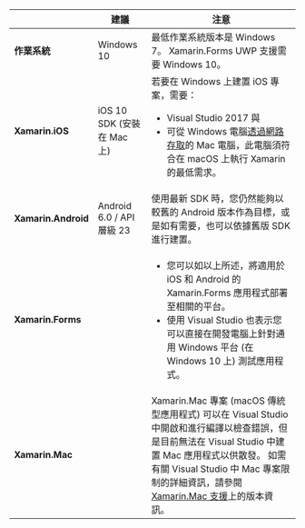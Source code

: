 ||建議|注意|
|---|---|---|
|**作業系統**|Windows 10|最低作業系統版本是 Windows 7。 Xamarin.Forms UWP 支援需要 Windows 10。
|**Xamarin.iOS**|iOS 10 SDK (安裝在 Mac 上)|若要在 Windows 上建置 iOS 專案，需要：<ul><li>Visual Studio 2017 與</li><li>可從 Windows 電腦<a href="~/ios/get-started/installation/windows/connecting-to-mac/index.md">透過網路存取</a>的 Mac 電腦，此電腦須符合在 macOS 上執行 Xamarin 的最低需求。</li></ul>|
|**Xamarin.Android**|Android 6.0 / API 層級 23|使用最新 SDK 時，您仍然能夠以較舊的 Android 版本作為目標，或是如有需要，也可以依據舊版 SDK 進行建置。|
|**Xamarin.Forms**||<ul><li>您可以如以上所述，將適用於 iOS 和 Android 的 Xamarin.Forms 應用程式部署至相關的平台。</li><li>使用 Visual Studio 也表示您可以直接在開發電腦上針對通用 Windows 平台 (在 Windows 10 上) 測試應用程式。</li></ul>|
|**Xamarin.Mac**||Xamarin.Mac 專案 (macOS 傳統型應用程式) 可以在 Visual Studio 中開啟和進行編譯以檢查錯誤，但是目前無法在 Visual Studio 中建置 Mac 應用程式以供散發。 如需有關 Visual Studio 中 Mac 專案限制的詳細資訊，請參閱 <a href="https://developer.xamarin.com/releases/vs/xamarin.vs_4/xamarin.vs_4.2/#Xamarin.Mac_minimum_support.">Xamarin.Mac 支援</a>上的版本資訊。|

